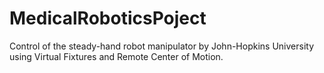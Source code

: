 # MedicalRoboticsPoject
Control of the steady-hand robot manipulator by John-Hopkins University using Virtual Fixtures and Remote Center of  Motion.
